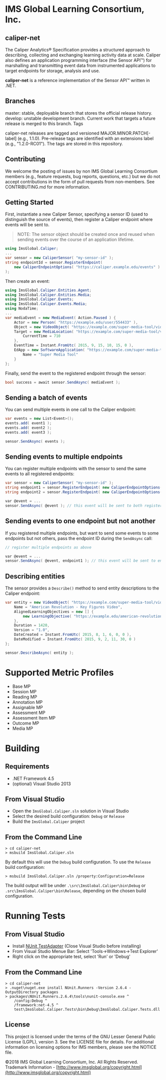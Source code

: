 # IMS Global Learning Consortium, Inc.

## caliper-net

The Caliper Analytics® Specification provides a structured approach to describing, collecting and exchanging learning activity data at scale. Caliper also defines an application programming interface (the Sensor API™) for marshalling and transmitting event data from instrumented applications to target endpoints for storage, analysis and use.

**caliper-net** is a reference implementation of the Sensor API™ written in .NET.

## Branches

master: stable, deployable branch that stores the official release history.
develop: unstable development branch. Current work that targets a future release is merged to this branch.
Tags

caliper-net releases are tagged and versioned MAJOR.MINOR.PATCH[-label] (e.g., 1.1.0). Pre-release tags are identified with an extensions label (e.g., "1.2.0-RC01"). The tags are stored in this repository.

## Contributing

We welcome the posting of issues by non IMS Global Learning Consortium members (e.g., feature
requests, bug reports, questions, etc.) but we do not accept contributions in the form of pull
requests from non-members. See CONTRIBUTING.md for more
information.

## Getting Started

First, instantiate a new Caliper Sensor, specifying a sensor ID (used to distinguish the source of events), then register a Caliper endpoint where events will be sent to.

> NOTE: The sensor object should be created once and reused when sending events over the course of an application lifetime.

```csharp
using ImsGlobal.Caliper;
...
var sensor = new CaliperSensor( "my-sensor-id" );
string endpointId = sensor.RegisterEndpoint(
    new CaliperEndpointOptions( "https://caliper.example.edu/events" )
);
```

Then create an event:

```csharp
using ImsGlobal.Caliper.Entities.Agent;
using ImsGlobal.Caliper.Entities.Media;
using ImsGlobal.Caliper.Events;
using ImsGlobal.Caliper.Events.Media;
using NodaTime;
...
var mediaEvent = new MediaEvent( Action.Paused ) {
	Actor = new Person( "https://example.edu/user/554433" ),
	Object = new VideoObject( "https://example.com/super-media-tool/video/1225" ),
	Target = new MediaLocation( "https://example.com/super-media-tool/video/1225" ) {
        CurrentTime = 710
    },
	EventTime = Instant.FromUtc( 2015, 9, 15, 10, 15, 0 ),
	EdApp = new SoftwareApplication( "https://example.com/super-media-tool" ) {
        Name = "Super Media Tool"
    }
};

```

Finally, send the event to the registered endpoint through the sensor:

```csharp
bool success = await sensor.SendAsync( mediaEvent );
```

## Sending a batch of events

You can send multiple events in one call to the Caliper endpoint:

```csharp
var events = new List<Event>();
events.add( event1 );
events.add( event2 );
events.add( event3 );

sensor.SendAsync( events );
```

## Sending events to multiple endpoints

You can register multiple endpoints with the sensor to send the same events to all registered endpoints:

```csharp
var sensor = new CaliperSensor( "my-sensor-id" );
string endpoint1 = sensor.RegisterEndpoint( new CaliperEndpointOptions( "https://caliper.example.edu/events" ) );
string endpoint2 = sensor.RegisterEndpoint( new CaliperEndpointOptions( "https://analytics.vendor.com/caliper" ) );

var @event = ...
sensor.SendAsync( @event ); // this event will be sent to both registered endpoints
```

## Sending events to one endpoint but not another

If you registered multiple endpoints, but want to send some events to some endpoints but not others, pass the endpoint ID during the `SendAsync` call:

```csharp
// register multiple endpoints as above

var @event = ...
sensor.SendAsync( @event, endpoint1 ); // this event will be sent to endpoint1 only
```

## Describing entities

The sensor provides a `Describe()` method to send entity descriptions to the Caliper endpoint:

```csharp
var entity = new VideoObject( "https://example.com/super-media-tool/video/1225" ) {
    Name = "American Revolution - Key Figures Video",
    AlignedLearningObjectives = new [] { 
        new LearningObjective( "https://example.edu/american-revolution-101/personalities/learn" )
    },
    Duration = 1420,
    Version = "1.0",
    DateCreated = Instant.FromUtc( 2015, 8, 1, 6, 0, 0 ),
    DateModified = Instant.FromUtc( 2015, 9, 2, 11, 30, 0 )
};

sensor.DescribeAsync( entity );
```

# Supported Metric Profiles
* Base MP
* Session MP
* Reading MP
* Annotation MP
* Assignable MP
* Assessment MP
* Assessment Item MP
* Outcome MP
* Media MP 

# Building

## Requirements
* .NET Framework 4.5
* (optional) Visual Studio 2013

## From Visual Studio
* Open the `ImsGlobal.Caliper.sln` solution in Visual Studio
* Select the desired build configuration: `Debug` or `Release`
* Build the `ImsGlobal.Caliper` project

## From the Command Line
```
> cd caliper-net
> msbuild ImsGlobal.Caliper.sln
```

By default this will use the `Debug` build configuration. To use the `Release` build configuration:

```
> msbuild ImsGlobal.Caliper.sln /property:Configuration=Release
```

The build output will be under `.\src\ImsGlobal.Caliper\bin\Debug` or `.src\ImsGlobal.Caliper\bin\Release`, depending on the chosen build configuration.

# Running Tests

## From Visual Studio
* Install [NUnit TestAdapter](https://marketplace.visualstudio.com/items?itemName=NUnitDevelopers.NUnit3TestAdapter) (Close Visual Studio before installing)
* From Visual Studio Menue Bar: Select 'Tools->Windows->Test Explorer'
* Right click on the appropriate test, select 'Run' or 'Debug'

## From the Command Line
```
> cd caliper-net
> .nuget\nuget.exe install NUnit.Runners -Version 2.6.4 -OutputDirectory packages
> packages\NUnit.Runners.2.6.4\tools\nunit-console.exe ^
    /config:Debug ^
    /framework:net-4.5 ^
    test\ImsGlobal.Caliper.Tests\bin\Debug\ImsGlobal.Caliper.Tests.dll

```

## License

This project is licensed under the terms of the GNU Lesser General Public License (LGPL), version 3.
See the LICENSE file for details. For additional information on licensing options for
IMS members, please see the NOTICE file.

©2018 IMS Global Learning Consortium, Inc. All Rights Reserved.
Trademark Information - [http://www.imsglobal.org/copyright.html](http://www.imsglobal.org/copyright.html)
